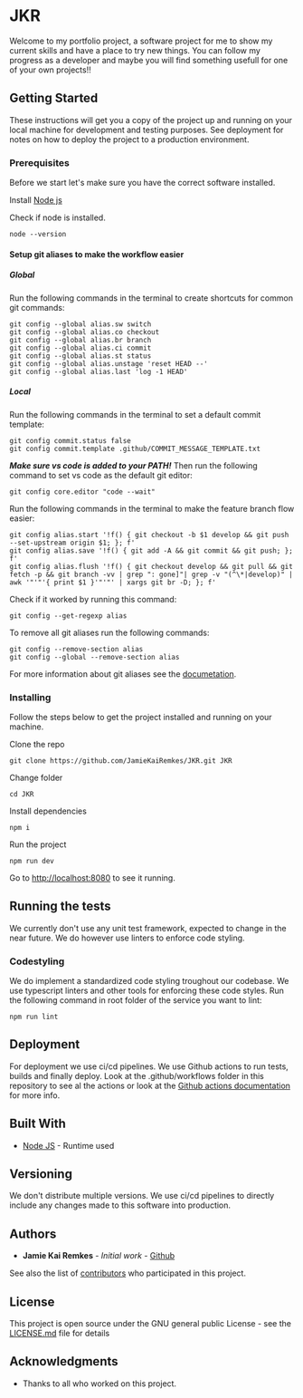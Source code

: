 # JKR
Welcome to my portfolio project, a software project for me to show my current skills and have a place to try new things. You can follow my progress as a developer and maybe you will find something usefull for one of your own projects!!

## Getting Started

These instructions will get you a copy of the project up and running on your local machine for development and testing purposes. See deployment for notes on how to deploy the project to a production environment.

### Prerequisites

Before we start let's make sure you have the correct software installed.

Install [Node js](https://nodejs.org/en/)

Check if node is installed.
```
node --version
```

#### Setup git aliases to make the workflow easier

##### Global
Run the following commands in the terminal to create shortcuts for common git commands:
```
git config --global alias.sw switch
git config --global alias.co checkout
git config --global alias.br branch
git config --global alias.ci commit
git config --global alias.st status
git config --global alias.unstage 'reset HEAD --'
git config --global alias.last 'log -1 HEAD'
```

##### Local
Run the following commands in the terminal to set a default commit template:
```
git config commit.status false
git config commit.template .github/COMMIT_MESSAGE_TEMPLATE.txt
```

***Make sure vs code is added to your PATH!*** Then run the following command to set vs code as the default git editor:
```
git config core.editor "code --wait"
```

Run the following commands in the terminal to make the feature branch flow easier:
```
git config alias.start '!f() { git checkout -b $1 develop && git push --set-upstream origin $1; }; f'
git config alias.save '!f() { git add -A && git commit && git push; }; f'
git config alias.flush '!f() { git checkout develop && git pull && git fetch -p && git branch -vv | grep ": gone]"| grep -v "(^\*|develop)" | awk '"'"'{ print $1 }'"'"' | xargs git br -D; }; f'
```

Check if it worked by running this command:
```
git config --get-regexp alias
```

To remove all git aliases run the following commands:
```
git config --remove-section alias
git config --global --remove-section alias
```

For more information about git aliases see the [documetation](https://git-scm.com/book/en/v2/Git-Basics-Git-Aliases).

### Installing

Follow the steps below to get the project installed and running on your machine.

Clone the repo

```
git clone https://github.com/JamieKaiRemkes/JKR.git JKR
```

Change folder
```
cd JKR
```

Install dependencies
```
npm i
```

Run the project
```
npm run dev
```

Go to [http://localhost:8080](http://localhost:8080) to see it running.

## Running the tests

We currently don't use any unit test framework, expected to change in the near future. We do however use linters to enforce code styling.

### Codestyling

We do implement a standardized code styling troughout our codebase. We use typescript linters and other tools for enforcing these code styles. Run the following command in root folder of the service you want to lint:

```
npm run lint
```

## Deployment

For deployment we use ci/cd pipelines. We use Github actions to run tests, builds and finally deploy. Look at the .github/workflows folder in this repository to see al the actions or look at the [Github actions documentation](https://help.github.com/en/actions) for more info.

## Built With

* [Node JS](https://nodejs.org/en/download/) - Runtime used

## Versioning

We don't distribute multiple versions. We use ci/cd pipelines to directly include any changes made to this software into production.

## Authors

* **Jamie Kai Remkes** - *Initial work* - [Github](https://github.com/JamieKaiRemkes)

See also the list of [contributors](https://github.com/JamieKaiRemkes/JKR/graphs/contributors) who participated in this project.

## License

This project is open source under the GNU general public License - see the [LICENSE.md](LICENSE.md) file for details

## Acknowledgments

* Thanks to all who worked on this project.
